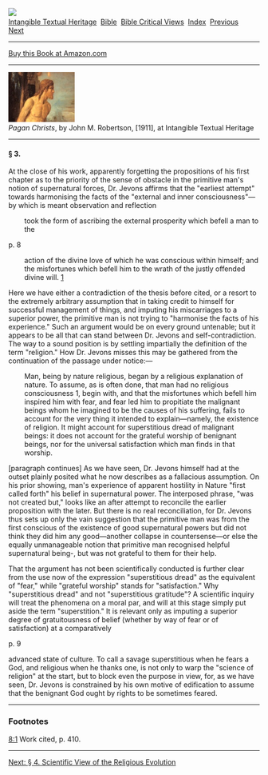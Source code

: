 [![](../../../cdshop/ithlogo.png)](../../../index)  
[Intangible Textual Heritage](../../../index)  [Bible](../../index) 
[Bible Critical Views](../index)  [Index](index)  [Previous](pch06) 
[Next](pch08) 

------------------------------------------------------------------------

[Buy this Book at
Amazon.com](https://www.amazon.com/exec/obidos/ASIN/B002EVPFEO/internetsacredte)

------------------------------------------------------------------------

[![](img/tease.jpg)](index)  
*Pagan Christs*, by John M. Robertson, \[1911\], at Intangible Textual
Heritage

------------------------------------------------------------------------

#### § 3.

At the close of his work, apparently forgetting the propositions of his
first chapter as to the priority of the sense of obstacle in the
primitive man's notion of supernatural forces, Dr. Jevons affirms that
the "earliest attempt" towards harmonising the facts of the "external
and inner consciousness"—by which is meant observation and reflection

<div style="margin-left: 32px">

<span class="small">took the form of ascribing the external prosperity
which befell a man to the</span>

</div>

<span id="page_8">p. 8</span>

<div style="margin-left: 32px">

<span class="small">action of the divine love of which he was conscious
within himself; and the misfortunes which befell him to the wrath of the
justly offended divine will. <span id="fr_29"></span>[1](#fn_29)</span>

</div>

Here we have either a contradiction of the thesis before cited, or a
resort to the extremely arbitrary assumption that in taking credit to
himself for successful management of things, and imputing his
miscarriages to a superior power, the primitive man is not trying to
"harmonise the facts of his experience." Such an argument would be on
every ground untenable; but it appears to be all that can stand between
Dr. Jevons and self-contradiction. The way to a sound position is by
settling impartially the definition of the term "religion." How Dr.
Jevons misses this may be gathered from the continuation of the passage
under notice:—

<div style="margin-left: 32px">

<span class="small">Man, being by nature religious, began by a religious
explanation of nature. To assume, as is often done, that man had no
religious consciousness 1, begin with, and that the misfortunes which
befell him inspired him with fear, and fear led him to propitiate the
malignant beings whom he imagined to be the causes of his suffering,
fails to account for the very thing it intended to explain—namely, the
existence of religion. It might account for superstitious dread of
malignant beings: it does not account for the grateful worship of
benignant beings, nor for the universal satisfaction which man finds in
that worship.</span>

</div>

<span class="contnote">\[paragraph continues\]</span> As we have seen,
Dr. Jevons himself had at the outset plainly posited what he now
describes as a fallacious assumption. On his prior showing, man's
experience of apparent hostility in Nature "first called forth" his
belief in supernatural power. The interposed phrase, "was not created
but," looks like an after attempt to reconcile the earlier proposition
with the later. But there is no real reconciliation, for Dr. Jevons thus
sets up only the vain suggestion that the primitive man was from the
first conscious of the existence of good supernatural powers but did not
think they did him any good—another collapse in countersense—or else the
equally unmanageable notion that primitive man recognised helpful
supernatural being-, but was not grateful to them for their help.

That the argument has not been scientifically conducted is further clear
from the use now of the expression "superstitious dread" as the
equivalent of "fear," while "grateful worship" stands for
"satisfaction." Why "superstitious dread" and not "superstitious
gratitude"? A scientific inquiry will treat the phenomena on a moral
par, and will at this stage simply put aside the term "superstition." It
is relevant only as imputing a superior degree of gratuitousness of
belief (whether by way of fear or of satisfaction) at a comparatively

<span id="page_9">p. 9</span>

advanced state of culture. To call a savage superstitious when he fears
a God, and religious when he thanks one, is not only to warp the
"science of religion" at the start, but to block even the purpose in
view, for, as we have seen, Dr. Jevons is constrained by his own motive
of edification to assume that the benignant God ought by rights to be
sometimes feared.

------------------------------------------------------------------------

### Footnotes

<span id="fn_29"></span>[8:1](pch07.htm#fr_29) Work cited, p. 410.

------------------------------------------------------------------------

[Next: § 4. Scientific View of the Religious Evolution](pch08)
